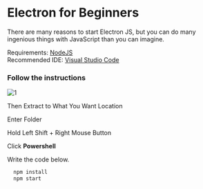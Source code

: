 
# Electron for Beginners

There are many reasons to start Electron JS, but you can do many ingenious things with JavaScript than you can imagine.

Requirements: [NodeJS](https://nodejs.org/en/)\
Recommended IDE: [Visual Studio Code](https://code.visualstudio.com/)
### Follow the instructions


![1](https://media.discordapp.net/attachments/1049590272067108884/1049590321664765972/Ekran_Alnts.PNG)

Then Extract to What You Want Location

Enter Folder

Hold Left Shift + Right Mouse Button

Click **Powershell**

Write the code below.
```bash
  npm install
  npm start
```

